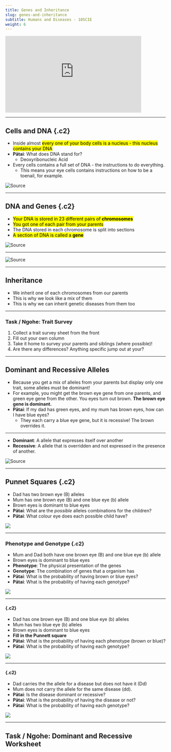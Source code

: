 ```yaml
---
title: Genes and Inheritance
slug: genes-and-inheritance
subtitle: Humans and Diseases - 10SCIE
weight: 6
---
```


<!-- Amoeba Sisters: Inheritance -->
<iframe width="427" height="240" src="https://www.youtube.com/embed/8m6hHRlKwxY" title="YouTube video player" frameborder="0" allow="accelerometer; autoplay; clipboard-write; encrypted-media; gyroscope; picture-in-picture" allowfullscreen></iframe>

---

## Cells and DNA {.c2}

- Inside almost <mark>every one of your body cells is a nucleus - this nucleus contains your DNA</mark>
- __Pātai__: What does DNA stand for?
    + Deoxyribonucleic Acid
- Every cells contains a full set of DNA - the instructions to do everything.
    + This means your eye cells contains instructions on how to be a toenail, for example.

<!-- Cell - DNA - Gene Diagram -->
![[Source](http://www.salud.carlosslim.org/english2/cells-pass-memory-of-dna-damage-to-next-generation/)](http://www.salud.carlosslim.org/english2/wp-content/uploads/2017/03/DNA-pasa-a-celulas.jpg)

---

## DNA and Genes {.c2}

- <mark>Your DNA is stored in 23 different pairs of __chromosomes__</mark>
- <mark>You got one of each pair from your parents</mark>
- The DNA stored in each chromosome is split into sections
- <mark>A section of DNA is called a __gene__</mark>

<!-- Human Chromosomes -->
![[Source](http://book.bionumbers.org/how-many-chromosomes-are-found-in-different-organisms/)](http://book.bionumbers.org/wp-content/uploads/2014/07/505-f1-SpectralKaryotyping-1-300x297.png)

---


<!-- Cells - DNA - Genes diagram -->
![[Source](https://www.nfed.org/learn/diagnosis/genetic-testing/)](https://www.nfed.org/wp-content/uploads/2021/06/chromosome.png)

---

## Inheritance

- We inherit one of each chromosomes from our parents
- This is why we look like a mix of them
- This is why we can inherit genetic diseases from them too

---

### Task / Ngohe: Trait Survey

1. Collect a trait survey sheet from the front
2. Fill out your own column
3. Take it home to survey your parents and siblings (where possible)!
4. Are there any differences? Anything specific jump out at your?

---

## Dominant and Recessive Alleles

- Because you get a mix of alleles from your parents but display only one trait, some alleles must be dominant!
- For example, you might get the brown eye gene from one parents, and green eye gene from the other. You eyes turn out brown. __The brown eye gene is dominant.__
- __Pātai__: If my dad has green eyes, and my mum has brown eyes, how can I have blue eyes?
    + They each carry a blue eye gene, but it is recessive! The brown overrides it.
 
---

- __Dominant__: A allele that expresses itself over another
- __Recessive__: A allele that is overridden and not expressed in the presence of another.

![[Source](https://www.newhealthadvisor.org/Dominant-and-Recessive-Traits.html)](http://www.newhealthadvisor.org/images/1HT00502/genes1.jpg)

---

## Punnet Squares {.c2}

- Dad has two brown eye (B) alleles
- Mum has one brown eye (B) and one blue eye (b) allele
- Brown eyes is dominant to blue eyes
- __Pātai__: What are the _possible_ alleles combinations for the children?
- __Pātai__: What colour eye does each possible child have?

![](../assets/blank-punnett-square.jpg)

---

### Phenotype and Genotype {.c2}

- Mum and Dad both have one brown eye (B) and one blue eye (b) allele
- Brown eyes is dominant to blue eyes
- __Phenotype__: The physical presentation of the genes
- __Genotype__: The combination of genes that a organism has
- __Pātai__: What is the probability of having brown or blue eyes?
- __Pātai__: What is the probability of having each genotype?

![](../assets/blank-punnett-square.jpg)

---

#### {.c2}

- Dad has one brown eye (B) and one blue eye (b) alleles
- Mum has two blue eye (b) alleles
- Brown eyes is dominant to blue eyes
- __Fill in the Punnett square__
- __Pātai__: What is the probability of having each phenotype (brown or blue)?
- __Pātai__: What is the probability of having each genotype?

![](../assets/blank-punnett-square.jpg)

---

#### {.c2}

- Dad carries the the allele for a disease but does not have it (Dd)
- Mum does not carry the allele for the same disease (dd).
- __Pātai__: Is the disease dominant or recessive?
- __Pātai__: What is the probability of having the disease or not?
- __Pātai__: What is the probability of having each genotype?

![](../assets/blank-punnett-square.jpg)

---

## Task / Ngohe: Dominant and Recessive Worksheet
